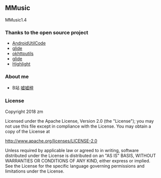 ## MMusic

MMusic1.4

### Thanks to the open source project
* [AndroidUtilCode](https://github.com/Blankj/AndroidUtilCode)
* [glide](https://github.com/bumptech/glide)
* [okhttputils](https://github.com/hongyangAndroid/okhttputils)
* [glide](https://github.com/bumptech/glide)
* [Highlight](https://github.com/hongyangAndroid/Highlight)

### About me
* B站 [嘘嘘梓](https://space.bilibili.com/134566397/#/)

### License
 Copyright 2018 zm

 Licensed under the Apache License, Version 2.0 (the "License"); you may not use this file except in compliance with the License. You may obtain a copy of the License at

 http://www.apache.org/licenses/LICENSE-2.0

 Unless required by applicable law or agreed to in writing, software distributed under the License is distributed on an "AS IS" BASIS, WITHOUT WARRANTIES OR CONDITIONS OF ANY KIND, either express or implied. See the License for the specific language governing permissions and limitations under the License.
